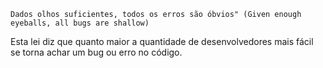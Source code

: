 ```
Dados olhos suficientes, todos os erros são óbvios" (Given enough eyeballs, all bugs are shallow)
```

Esta lei diz que quanto maior a quantidade de desenvolvedores mais fácil se torna achar um bug ou erro no código.

